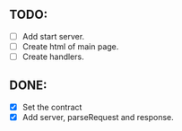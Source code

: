 
## TODO:

- [ ] Add start server. 
- [ ] Create html of main page. 
- [ ] Create handlers. 

## DONE:

- [x]  Set the contract
- [x]  Add server, parseRequest and response.